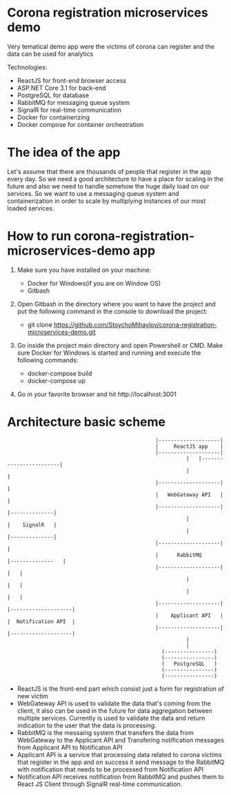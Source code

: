 # Corona registration microservices demo
Very tematical demo app were the victims of corona can register and the data can be used for analytics

Technologies:
  - ReactJS for front-end browser access
  - ASP.NET Core 3.1 for back-end 
  - PostgreSQL for database
  - RabbitMQ for messaging queue system
  - SignalR for real-time communication
  - Docker for containerizing
  - Docker compose for container orchestration
  
# The idea of the app
Let's assume that there are thousands of people that register in the app every day. So we need a good architecture to have a place for scaling in the future and also we need to handle somehow the huge daily load on our services. So we want to use a messaging queue system and containerization in order to scale by multiplying instances of our most loaded services.

# How to run corona-registration-microservices-demo app
1. Make sure you have installed on your machine: 
    - Docker for Windows(if you are on Window OS)
    - Gitbash

2. Open Gitbash in the directory where you want to have the project and put the following command in the console to download the project:
    - git clone https://github.com/StoychoMihaylov/corona-registration-microservices-demo.git

3. Go inside the project main directory and open Powershell or CMD. Make sure Docker for Windows is started and running and execute the following commands:
    - docker-compose build
    - docker-compose up
    
4. Go in your favorite browser and hit http://localhost:3001

# Architecture basic scheme

                                                    |--------------------|
                                                    |     ReactJS app    |
                                                    |--------------------|
                                                              |   |------------------------|
                                                              |                            |
                                                    |--------------------|                 |
                                                    |   WebGateway API   |                 |
                                                    |--------------------|         |--------------|
                                                              |                    |    SignalR   |
                                                              |                    |--------------|
                                                    |--------------------|                 |
                                                    |      RabbitMQ      |--------------   |
                                                    |--------------------|             |   |
                                                              |                        |   |
                                                              |                        |   |
                                                    |--------------------|     |--------------------|
                                                    |    Applicant API   |     |  Notification API  |
                                                    |--------------------|     |--------------------|
                                                              |
                                                              |
                                                      (----------------)
                                                      (----------------)
                                                      (   PostgreSQL   )
                                                      (----------------)
                                                      (----------------)

- ReactJS is the front-end part which consist just a form for registration of new victim
- WebGateway API is used to validate the data that's coming from the client, it also can be used in the future for data aggregation between multiple services.
Currently is used to validate the data and return indication to the user that the data is processing.
- RabbitMQ is the messaing system that transfers the data from WebGateway to the Applicant API and Transfering notification messages from Applicant API
to Notificaton API
- Applicant API is a service that processing data related to corona victims that register in the app and on success it send message to the RabbitMQ with notification
that needs to be processed from Notification API
- Notification API receives notification from RabbitMQ and pushes them to React JS Client through SignalR real-time communication.
